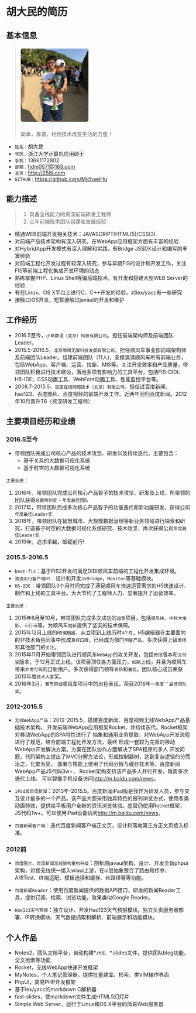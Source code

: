 # 胡大民的简历


## 基本信息

> <img src="./img/profile.jpg" style="height:200px; margin: 5px auto 20px; border-radius: 5px">
> <br/>简单，靠谱，相信技术改变生活的力量！


* `姓名：`胡大民
* `学历：`浙江大学计算机应用硕士
* `手机：`13661172802
* `邮箱：`hdm0571@163.com
* `主页：`<http://258i.com>
* `GITHUB：`<https://github.com/MichaelHu>


## 能力描述

> 1. 具备全栈能力的资深前端研发工程师
> 2. 三年前端技术团队组建和发展经验

* 精通WEB前端开发相关技术：JAVASCRIPT/HTML(5)/CSS(3)
* 对前端产品技术架构有深入研究，在WebApp应用框架方面有丰富的经验
* 对HybridApp开发模式有深入理解和实践，有Bridge JSSDK设计和编写的丰富经验
* 对前端工程化开发过程有较深入研究，参与早期FIS的设计和开发工作，关注FIS等前端工程化集成开发环境的动态
* 熟练掌握PHP、Linux Shell等偏后端技术。有开发和搭建大型WEB Server的经验 
* 有在Linux、OS X平台上进行C、C++开发的经验，对lex/yacc有一些研究
* 接触过iOS开发、短暂接触过javaui的开发和维护



## 工作经历

* 2016.5至今，`小草数语（北京）科技有限公司`。担任前端架构师及前端团队Leader。
* 2015.5-2016.5，`北京嘀嘀无限科技发展有限公司`。担任顺风车事业部前端架构师及前端团队Leader。组建前端团队（11人)，支撑滴滴顺风车所有前端业务，包括WebApp、客户端、运营、拉新、MIS等。关注开发效率和产品质量，带领团队积极进行技术建设，落地多项有影响力的工具平台，包括FIS-DIDI、H5-IDE、CSS动画工具、WebFont动画工具、性能监控平台等。
* 2008.7-2015.5，`百度在线网络技术（北京）有限公司`。担任过百度新闻、hao123、百度图片、百度视频的前端开发工作。近两年回归百度新闻。2012年10月晋升T6（资深研发工程师）


## 主要项目经历和业绩


### 2016.5至今

* 带领团队完成公司核心产品的技术攻坚、研发以及持续迭代，主要包含：
    * 基于关系的大数据可视化系统
    * 基于时空的大数据可视化系统

`主要业绩`：

1. 2016年，带领团队完成公司核心产品智子的技术攻坚、研发及上线，所带领的团队获得`总裁特别奖` - `年度最佳团队`
2. 2017年，带领团队完成多次核心产品智子的功能迭代和新功能研发，获得公司`年度最佳Leader奖`
3. 2018年，带领团队在智慧城市、大规模数据治理等新业务领域进行探索和研究，打造基于时空的大数据可视化系统研究、技术攻坚，再次获得公司`年度最佳Leader奖`
4. 2019年，追求卓越，砥砺前行!



### 2015.5-2016.5

* `beat-fis`：基于FIS2开发的满足DIDI顺风车前端的工程化开发集成环境。
* `滴滴出行客户端H5`：设计和开发`JsBridge`，`Monitor`等基础模块。
* `H5-IDE`：带领团队3个月时间完成了满足顺风车快速运营需求的H5快速设计、制作和上线的工具平台。大大节约了工程师人力、显著提升了运营效率。

`主要业绩`：

1. 2015年6月至10月，带领团队完成多次成功的`运营`项目，包括`顺风侠`、`中秋大电影`、`三行诗`等，为顺风车`拉新`提供了坚实的技术保障。
2. 2015年12月上线的`H5编辑器`，从立项到上线历时`4个月`。H5编辑器在主要面向的非技术角色同事中形成`良好口碑`，已经成为部门`明星产品`，多次获得上级`表扬`和其他部门的`关注`。
3. 2015年11月开始带领团队进行顺风车`WebApp`的攻关开发，包括`微信`版本和`支付宝`版本，于12月正式上线。该项目顶住各方面压力，`如期`上线，并且为顺风车带来`非常可观`的日新用户。多次获得部门领导`表扬`和`嘉奖`。团队核心成员荣获2015年度`技术大拿`奖。
4. 2016年3月，`春节跨城`顺风车项目中的出色表现，荣获2016年`一季度``最佳团队奖`。




### 2012-2015.5 

* `无线WebApp产品`：2012-2015.5，搭建百度新闻、百度视频无线WebApp产品基础技术架构。
    开发前端WebApp应用框架Rocket，并持续迭代。Rocket框架对移动WebApp的SPA特性进行了
    抽象和通用业务提取，对WebApp开发流程进行了规范，结合前端工程化开发方法，最终
    形成一套较为完善的移动WebApp开发解决方案。方案在团队协作方面解决了SPA程序的多人
    开发问题，代码架构上提出了MVC分解方法论，形成控制器树，达到复杂逻辑的分而治之、化繁为简，
    部署与性能上使用了代码分拆与缓存技术等。百度新闻WebApp产品JS代码3w+，
    Rocket架构支持该产品多人并行开发，每周多次迭代上线。 
    可以智能手机设备访问<http://m.baidu.com/news>。

* `iPad版百度新闻`：2013年-2015.5。百度新闻iPad版是我作为研发人员，参与交互设计最多的一个产品。该产品大胆采用独具特色的报刊浏览方式，使用各类动画特效，提供给平板用户全新的资讯浏览体验。底层仍使用Rocket框架，JS代码1w+。可以使用iPad设备访问<http://m.baidu.com/news>。

* `百度新闻客户端`：迭代百度新闻客户端正文页，设计和落地第三方正文页接入标准。


### 2012前 

* `百度图片、百度新闻无线架构重构升级`：剖析原javaui架构，设计、开发全新phpui架构，对接无线统一接入wiaui上游，在ui层抽象整合了路由和传参、A/BTest、终端适配、模板选择和缓存、长路径等等功能。

* `百度新闻Reader`：使用百度新闻提供的数据API接口，研发的新闻Reader工具，提供订阅、检索、浏览功能，效果类似Google Reader。

* `Hao123天气预报`：独立设计、开发Hao123天气预报模块。独立负责服务器部署、IP转换模块、天气数据抓取和解析、前端展示和功能模块。


## 个人作品

* Notes2，团队文档平台，自动构建*.md、*.slides文件，提供团队blog功能，全文检索等功能
* Rocket，无线WebApp快速开发框架
* MyNotes，个人笔记管理器，提供批量建库、检索、类VIM操作界面
* PhpUI，简易PHP开发框架
* 基于lex/yacc的markdown C解析器
* fast-slides，使markdown文件生成HTML5幻灯片
* Simple Web Server，运行于Linux和OS X平台的简易Web服务器


